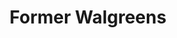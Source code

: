 ---
title: "Former Walgreens"
url: /chicago/former-walgreens-south-doctor-martin-luther-king-junior-drive/
shop: vacant
---
